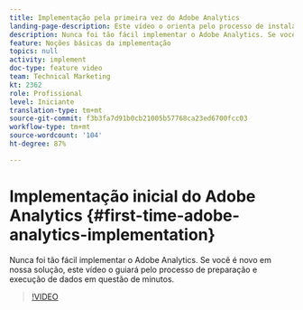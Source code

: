 ```yaml
---
title: Implementação pela primeira vez do Adobe Analytics
landing-page-description: Este vídeo o orienta pelo processo de instalação e execução dos dados do Adobe Analytics em questão de minutos.
description: Nunca foi tão fácil implementar o Adobe Analytics. Se você é novo em nossa solução, este vídeo o guiará pelo processo de preparação e execução de dados em questão de minutos.
feature: Noções básicas da implementação
topics: null
activity: implement
doc-type: feature video
team: Technical Marketing
kt: 2362
role: Profissional
level: Iniciante
translation-type: tm+mt
source-git-commit: f3b3fa7d91b0cb21005b57768ca23ed6700fcc03
workflow-type: tm+mt
source-wordcount: '104'
ht-degree: 87%

---
```



# Implementação inicial do Adobe Analytics {#first-time-adobe-analytics-implementation}

Nunca foi tão fácil implementar o Adobe Analytics. Se você é novo em nossa solução, este vídeo o guiará pelo processo de preparação e execução de dados em questão de minutos.

>[!VIDEO](https://video.tv.adobe.com/v/25456/?quality=12)
